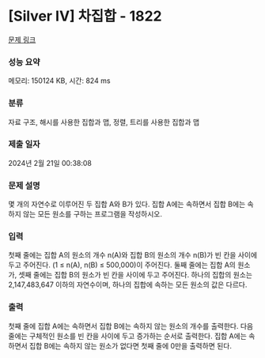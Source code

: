 # [Silver IV] 차집합 - 1822 

[문제 링크](https://www.acmicpc.net/problem/1822) 

### 성능 요약

메모리: 150124 KB, 시간: 824 ms

### 분류

자료 구조, 해시를 사용한 집합과 맵, 정렬, 트리를 사용한 집합과 맵

### 제출 일자

2024년 2월 21일 00:38:08

### 문제 설명

<p>몇 개의 자연수로 이루어진 두 집합 A와 B가 있다. 집합 A에는 속하면서 집합 B에는 속하지 않는 모든 원소를 구하는 프로그램을 작성하시오.</p>

### 입력 

 <p>첫째 줄에는 집합 A의 원소의 개수 n(A)와 집합 B의 원소의 개수 n(B)가 빈 칸을 사이에 두고 주어진다. (1 ≤ n(A), n(B) ≤ 500,000)이 주어진다. 둘째 줄에는 집합 A의 원소가, 셋째 줄에는 집합 B의 원소가 빈 칸을 사이에 두고 주어진다. 하나의 집합의 원소는 2,147,483,647 이하의 자연수이며, 하나의 집합에 속하는 모든 원소의 값은 다르다.</p>

### 출력 

 <p>첫째 줄에 집합 A에는 속하면서 집합 B에는 속하지 않는 원소의 개수를 출력한다. 다음 줄에는 구체적인 원소를 빈 칸을 사이에 두고 증가하는 순서로 출력한다. 집합 A에는 속하면서 집합 B에는 속하지 않는 원소가 없다면 첫째 줄에 0만을 출력하면 된다.</p>


